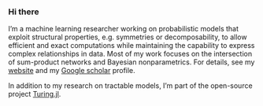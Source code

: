### Hi there
I’m a machine learning researcher working on probabilistic models that exploit structural properties, e.g. symmetries or decomposability, to allow efficient and exact computations while maintaining the capability to express complex relationships in data. Most of my work focuses on the intersection of sum-product networks and Bayesian nonparametrics. For details, see my [website](https://trappmartin.github.io) and my [Google scholar](https://scholar.google.com/citations?user=GwCrZP4AAAAJ&hl=en) profile.

In addition to my research on tractable models, I’m part of the open-source project [Turing.jl](https://turing.ml).

